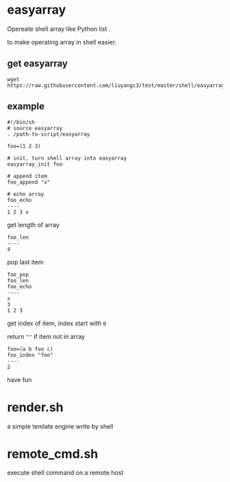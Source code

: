 # easyarray
Opereate shell array like Python list .

to make operating array in shell easier.

## get easyarray
```
wget https://raw.githubusercontent.com/liuyangc3/test/master/shell/easyarray
```
## example
```
#!/bin/sh
# source easyarray
. /path-to-script/easyarray

foo=(1 2 3)

# init, turn shell array into easyarray
easyarray_init foo 

# append item
foo_append "x"

# echo array
foo_echo
----
1 2 3 x
```
get length of array
```
foo_len
----
4
```
pop last item
```
foo_pop
foo_len
foo_echo
----
x
3
1 2 3
```
get index of item, index start with `0`

return `""` if item not in array  
```
foo=(a b foo c)
foo_index "foo"
----
2
```
have fun


# render.sh
a simple temlate engine write by shell

# remote_cmd.sh
execute shell command on a remote host
